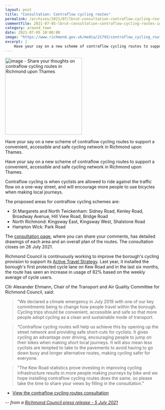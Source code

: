 ```yaml
---
layout: post
title: "Consultation: Contraflow cycling routes"
permalink: /archives/2021/07/lbrut-consultation-contraflow-cycling-routes-in-richmond.html
commentfile: 2021-07-05-lbrut-consultation-contraflow-cycling-routes-in-richmond
category: around_town
date: 2021-07-05 10:00:00
image: "https://www.richmond.gov.uk/media/21793/contraflow_cycling_routes.jpg"
excerpt: |
    Have your say on a new scheme of contraflow cycling routes to support a  convenient, accessible and safe cycling network in Richmond upon Thames.
---
```

<img src="https://www.richmond.gov.uk/media/21793/contraflow_cycling_routes.jpg" alt="image - Share your thoughts on contraflow cycling routes in Richmond upon Thames" width="250" class="photo right" alt="" >

Have your say on a new scheme of contraflow cycling routes to support a  convenient, accessible and safe cycling network in Richmond upon Thames.

Have your say on a new scheme of contraflow cycling routes to support a  convenient, accessible and safe cycling network in Richmond upon Thames.

Contraflow cycling is when cyclists are allowed to ride against the traffic flow on a one-way street, and will encourage more people to use bicycles when making local journeys.

The proposed areas for contraflow cycling schemes are:

- St Margarets and North Twickenham: Sidney Road, Kenley Road, Broadway Avenue, Hill View Road, Bridge Road
- North Richmond: Kingsway East, Kingsway West, Shalstone Road
- Hampton Wick: Park Road

The [consultation page](https://haveyoursay.citizenspace.com/richmondecs/contraflow-21/), where you can share your comments, has detailed drawings of each area and  an overall plan of the routes. The consultation closes on 26 July 2021.

Richmond Council is continuously working to improve the borough's cycling  provision to support its [Active Travel Strategy](https://www.richmond.gov.uk/services/roads_and_transport/active_travel/cycling_strategy). Last year, it installed the borough's first protected cycle lane on Kew  Road and in the last six months, the route has seen an increase in usage of  82% based on the weekly average of cycle users.

Cllr Alexander Ehmann, Chair of the Transport and Air Quality Committee for  Richmond Council, said:

> "We declared a climate emergency in July 2019 with one of our key  commitments being to change how people travel within the borough. Cycling  trips should be convenient, accessible and safe so that more people adopt  cycling as a clean and sustainable mode of transport.

> "Contraflow cycling routes will help us achieve this by opening up the  street network and providing safe short-cuts for cyclists. It gives cycling  an advantage over driving, encouraging people to jump on their bikes when  making short local journeys. It will also mean less cyclists are tempted to  take to the pavements to avoid having to go down busy and longer  alternative routes, making cycling safer for everyone.

> "The Kew Road statistics prove investing in improving cycling  infrastructure results in more people making journeys by bike and we hope  installing contraflow cycling routes does the same, so please take the time  to share your views by filling in the consultation."

- [View the contraflow cycling routes consultation](https://haveyoursay.citizenspace.com/richmondecs/contraflow-21/)

<cite>-- from a [Richmond Council press release - 5 July 2021](https://www.richmond.gov.uk//news/july_2021/share_your_thoughts_on_richmond_contraflow_cycling_routes)</cite>
